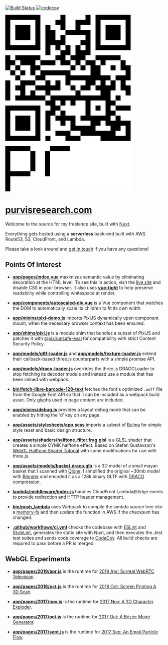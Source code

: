 [![Build Status](https://github.com/ianpurvis/purvisresearch.com/workflows/CI/badge.svg)](https://github.com/ianpurvis/purvisresearch.com)
[![codecov](https://codecov.io/gh/ianpurvis/purvisresearch.com/branch/master/graph/badge.svg)](https://codecov.io/gh/ianpurvis/purvisresearch.com)

[![Purvis Research](app/assets/images/qr-logo-200x280.svg)](https://purvisresearch.com)

# [purvisresearch.com](https://purvisresearch.com)

Welcome to the source for my freelance site, built with [Nuxt](https://nuxtjs.org).

Everything gets hosted using a **serverless** back-end built with AWS Route53, S3, CloudFront, and Lambda.

Please take a look around and [get in touch](mailto:ian@purvisresearch.com) if you have any questions!

## Points Of Interest

- [**app/pages/index.vue**](app/pages/index.vue#L12-L21)
  maximizes semantic value by eliminating decoration at the HTML level. To see
  this in action, visit the [live site](https://purvisresearch.com) and disable
  CSS in your browser. It also uses
  [**vue-tight**](https://github.com/ianpurvis/vue-tight) to help preserve
  readability while controlling whitespace at render.

- [**app/components/autoscaled-div.vue**](app/components/autoscaled-div.vue)
  is a Vue component that watches the DOM to automatically scale its children
  to fit its own width.

- [**app/mixins/pixi-demo.js**](app/mixins/pixi-demo.js#L30-L45)
  imports PixiJS dynamically upon component mount, when the necessary browser
  context has been ensured.

- [**app/shims/pixi.js**](app/shims/pixi.js) is a module shim that bundles a
  subset of PixiJS and patches it with
  [@pixi/unsafe-eval](https://github.com/pixijs/pixi.js/tree/dev/packages/unsafe-eval)
  for compatibility with strict Content Security Policy.

- [**app/models/gltf-loader.js**](app/models/gltf-loader.js) and
  [**app/models/texture-loader.js**](app/models/texture-loader.js) extend their
  callback-based three.js counterparts with a simple promise API.

- [**app/models/draco-loader.js**](app/models/draco-loader.js) overrides the
  three.js DRACOLoader to stop fetching its decoder module and instead use a
  module that has been inlined with webpack.

- [**bin/fetch-libre-barcode-128-text**](bin/fetch-libre-barcode-128-text)
  fetches the font's optimized `.woff` file from the Google Font API so that it
  can be included as a webpack build asset. Only glyphs used in page content are
  included.

- [**app/mixins/debug.js**](app/mixins/debug.js) provides a layout debug mode
  that can be enabled by hitting the 'd' key on any page.

- [**app/assets/stylesheets/app.scss**](app/assets/stylesheets/app.scss)
  imports a subset of [Bulma](https://bulma.io) for simple style reset and
  basic design structure.

- [**app/assets/shaders/halftone_filter.frag.glsl**](app/assets/shaders/halftone_filter.frag.glsl)
  is a GLSL shader that creates a simple CYMK halftone effect. Based on Stefan
  Gustavson's [WebGL Halftone Shader Tutorial](http://weber.itn.liu.se/~stegu/webglshadertutorial/shadertutorial.html)
  with some modifications for use with three.js.

- [**app/assets/models/basket.draco.glb**](app/assets/models/basket.draco.glb)
  is a 3D model of a small mayan basket that I scanned with
  [Qlone](https://www.qlone.pro). I simplified the original ~30mb model with
  [Blender](https://www.blender.org)  and encoded it as a 128k binary GLTF with
  [DRACO](https://github.com/google/draco) compression.

- [**lambda/middleware/index.js**](lambda/middleware/index.js) handles
  CloudFront Lambda@Edge events to provide redirection and HTTP header
  management.

- [**bin/push_lambda**](bin/push_lambda) uses Webpack to compile the lambda
  source tree into a [memory-fs](https://github.com/webpack/memory-fs) and then
  update the function in AWS if the checksum has changed.

- [**.github/workflows/ci.yml**](.github/workflows/ci.yml) checks the codebase
  with [ESLint](https://github.com/eslint/eslint) and
  [StyleLint](https://stylelint.io), generates the static site with Nuxt, and
  then executes the Jest test suites and sends code coverage to
  [CodeCov](https://codecov.io/gh/ianpurvis/purvisresearch.com). All build checks
  are required to pass before a PR is merged.


## WebGL Experiments

- [**app/pages/2019/apr.js**](app/pages/2019/apr.js) is the runtime for [2019
  Apr: Surreal WebRTC Television](https://purvisresearch.com/2019/apr.html).

- [**app/pages/2018/oct.js**](app/pages/2018/oct.js) is the runtime for
  [2018 Oct: Screen Printing A 3D Scan](https://purvisresearch.com/2018/oct.html).

- [**app/pages/2017/nov.js**](app/pages/2017/nov.js) is the runtime for
  [2017 Nov: A 3D Character Exploder](https://purvisresearch.com/2017/nov.html).

- [**app/pages/2017/oct.js**](app/pages/2017/oct.js) is the runtime for
  [2017 Oct: A Bézier Moiré Generator](https://purvisresearch.com/2017/oct.html).

- [**app/pages/2017/sept.js**](app/pages/2017/sept.js) is the runtime for
  [2017 Sep: An Emoji Particle Flow](https://purvisresearch.com/2017/sept.html).
